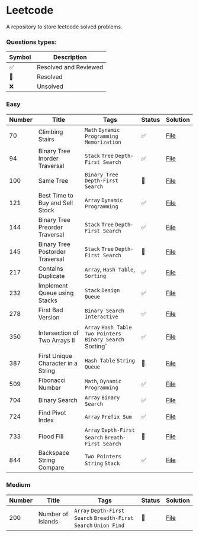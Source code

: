 # Leetcode

A repository to store leetcode solved problems.

### Questions types: 

| Symbol              | Description           |
|---------------------|-----------------------|
| :white_check_mark:  | Resolved and Reviewed |
| :construction:      | Resolved              |
| :x:                 | Unsolved              |

### Easy

| Number | Title                              | Tags                                                         | Status             | Solution                                                                                                               |
|--------|------------------------------------|--------------------------------------------------------------|--------------------|------------------------------------------------------------------------------------------------------------------------|
| 70     | Climbing Stairs                    | `Math` `Dynamic Programming` `Memorization`                  | :white_check_mark: | [File](https://github.com/johnazedo/interview-questions/blob/main/leetcode/easy/climbing_stairs.go)                    |
| 94     | Binary Tree Inorder Traversal      | `Stack` `Tree` `Depth-First Search`                          | :white_check_mark: | [File](https://github.com/johnazedo/interview-questions/blob/main/leetcode/easy/binary_tree_inorder_traversal.go)      |
| 100    | Same Tree                          | `Binary Tree` `Depth-First Search`                           | :construction:     | [File](https://github.com/johnazedo/interview-questions/blob/main/leetcode/easy/same_tree.go)                          |
| 121    | Best Time to Buy and Sell Stock    | `Array` `Dynamic Programming`                                | :white_check_mark: | [File](https://github.com/johnazedo/interview-questions/blob/main/leetcode/easy/best_time_to_buy_and_sell_stock.go)    |
| 144    | Binary Tree Preorder Traversal     | `Stack` `Tree` `Depth-First Search`                          | :white_check_mark: | [File](https://github.com/johnazedo/interview-questions/blob/main/leetcode/easy/binary_tree_preorder_traversal.go)     |
| 145    | Binary Tree Postorder Traversal    | `Stack` `Tree` `Depth-First Search`                          | :construction:     | [File](https://github.com/johnazedo/interview-questions/blob/main/leetcode/easy/binary_tree_postorder_traversal.go)    |
| 217    | Contains Duplicate                 | `Array`, `Hash Table`, `Sorting`                             | :white_check_mark: | [File](https://github.com/johnazedo/interview-questions/blob/main/leetcode/easy/contains_duplicate.go)                 |
| 232    | Implement Queue using Stacks       | `Stack` `Design` `Queue`                                     | :white_check_mark: | [File](https://github.com/johnazedo/interview-questions/blob/main/leetcode/easy/implement_queue_using_stacks.go)       |
| 278    | First Bad Version                  | `Binary Search` `Interactive`                                | :white_check_mark: | [File](https://github.com/johnazedo/interview-questions/blob/main/leetcode/easy/first_bad_version.go)                  |
| 350    | Intersection of Two Arrays II      | `Array` `Hash Table` `Two Pointers` `Binary Search` Sorting` | :white_check_mark: | [File](https://github.com/johnazedo/interview-questions/blob/main/leetcode/easy/intersection_of_two_arrays_two.go)     |
| 387    | First Unique Character in a String | `Hash Table` `String` `Queue`                                | :construction:     | [File](https://github.com/johnazedo/interview-questions/blob/main/leetcode/easy/first_unique_character_in_a_string.go) |
| 509    | Fibonacci Number                   | `Math`, `Dynamic Programming`                                | :white_check_mark: | [File](https://github.com/johnazedo/interview-questions/blob/main/leetcode/easy/fibonacci_number.go)                   |
| 704    | Binary Search                      | `Array` `Binary Search`                                      | :white_check_mark: | [File](https://github.com/johnazedo/interview-questions/blob/main/leetcode/easy/binary_search.go)                      |
| 724    | Find Pivot Index                   | `Array` `Prefix Sum`                                         | :white_check_mark: | [File](https://github.com/johnazedo/interview-questions/blob/main/leetcode/easy/find_pivot_index.go)                   |
| 733    | Flood Fill                         | `Array` `Depth-First Search` `Breath-First Search`           | :construction:     | [File](https://github.com/johnazedo/interview-questions/blob/main/leetcode/easy/flood_fill.go)                         |
| 844    | Backspace String Compare           | `Two Pointers` `String` `Stack`                              | :white_check_mark: | [File](https://github.com/johnazedo/interview-questions/blob/main/leetcode/easy/backspace_string_compare.go)           |

### Medium

| Number | Title             | Tags                                                             | Status         | Solution                                                                                                |
|--------|-------------------|------------------------------------------------------------------|----------------|---------------------------------------------------------------------------------------------------------|
| 200    | Number of Islands | `Array` `Depth-First Search` `Breadth-First Search` `Union Find` | :construction: | [File](https://github.com/johnazedo/interview-questions/blob/main/leetcode/medium/number_of_islands.go) |